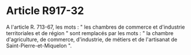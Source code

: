 # Article R917-32

A l'article R. 713-67, les mots : " les chambres de commerce et d'industrie territoriales et de région " sont remplacés par les mots : " la chambre d'agriculture, de commerce, d'industrie, de métiers et de l'artisanat de Saint-Pierre-et-Miquelon ".
